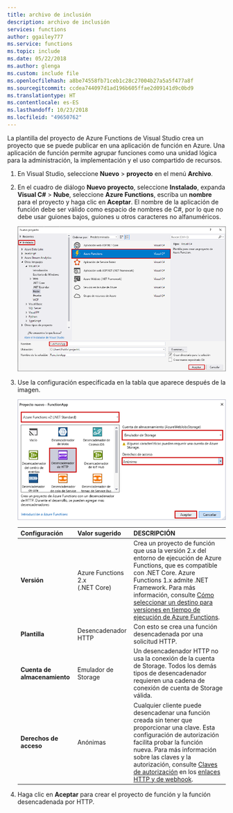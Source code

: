 ```yaml
---
title: archivo de inclusión
description: archivo de inclusión
services: functions
author: ggailey777
ms.service: functions
ms.topic: include
ms.date: 05/22/2018
ms.author: glenga
ms.custom: include file
ms.openlocfilehash: a8be74558fb71ceb1c28c27004b27a5a5f477a8f
ms.sourcegitcommit: ccdea744097d1ad196b605ffae2d09141d9c0bd9
ms.translationtype: HT
ms.contentlocale: es-ES
ms.lasthandoff: 10/23/2018
ms.locfileid: "49650762"
---
```

La plantilla del proyecto de Azure Functions de Visual Studio crea un proyecto que se puede publicar en una aplicación de función en Azure. Una aplicación de función permite agrupar funciones como una unidad lógica para la administración, la implementación y el uso compartido de recursos.

1. En Visual Studio, seleccione **Nuevo** > **proyecto** en el menú **Archivo**.

2. En el cuadro de diálogo **Nuevo proyecto**, seleccione **Instalado**, expanda **Visual C#** > **Nube**, seleccione **Azure Functions**, escriba un **nombre** para el proyecto y haga clic en **Aceptar**. El nombre de la aplicación de función debe ser válido como espacio de nombres de C#, por lo que no debe usar guiones bajos, guiones u otros caracteres no alfanuméricos.

    ![Cuadro de diálogo Nuevo proyecto para crear una función en Visual Studio](./media/functions-vstools-create/functions-vs-new-project.png)

3. Use la configuración especificada en la tabla que aparece después de la imagen.

    ![Cuadro de diálogo de función nueva en Visual Studio](./media/functions-vstools-create/functions-vs-new-function.png) 

    | Configuración      | Valor sugerido  | DESCRIPCIÓN                      |
    | ------------ |  ------- |----------------------------------------- |
    | **Versión** | Azure Functions 2.x <br />(.NET Core) | Crea un proyecto de función que usa la versión 2.x del entorno de ejecución de Azure Functions, que es compatible con .NET Core. Azure Functions 1.x admite .NET Framework. Para más información, consulte [Cómo seleccionar un destino para versiones en tiempo de ejecución de Azure Functions](../articles/azure-functions/functions-versions.md).   |
    | **Plantilla** | Desencadenador HTTP | Con esto se crea una función desencadenada por una solicitud HTTP. |
    | **Cuenta de almacenamiento**  | Emulador de Storage | Un desencadenador HTTP no usa la conexión de la cuenta de Storage. Todos los demás tipos de desencadenador requieren una cadena de conexión de cuenta de Storage válida. |
    | **Derechos de acceso** | Anónimas | Cualquier cliente puede desencadenar una función creada sin tener que proporcionar una clave. Esta configuración de autorización facilita probar la función nueva. Para más información sobre las claves y la autorización, consulte [Claves de autorización](../articles/azure-functions/functions-bindings-http-webhook.md#authorization-keys) en los [enlaces HTTP y de webhook](../articles/azure-functions/functions-bindings-http-webhook.md). |
4. Haga clic en **Aceptar** para crear el proyecto de función y la función desencadenada por HTTP.
